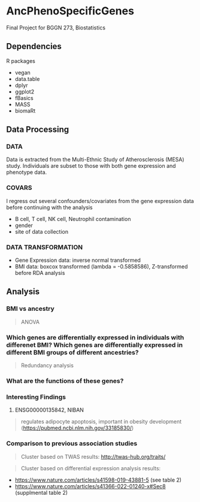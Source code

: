 # AncPhenoSpecificGenes

Final Project for BGGN 273, Biostatistics

## Dependencies

R packages

- vegan
- data.table
- dplyr
- ggplot2
- fBasics
- MASS
- biomaRt

## Data Processing

### DATA

Data is extracted from the Multi-Ethnic Study of Atherosclerosis (MESA) study. Individuals are subset to those with both gene expression and phenotype data.

### COVARS

I regress out several confounders/covariates from the gene expression data before continuing with the analysis

- B cell, T cell, NK cell, Neutrophil contamination
- gender
- site of data collection

### DATA TRANSFORMATION

- Gene Expression data: inverse normal transformed
- BMI data: boxcox transformed (lambda = -0.5858586), Z-transformed before RDA analysis

## Analysis

### BMI vs ancestry

> ANOVA

### Which genes are differentially expressed in individuals with differenet BMI? Which genes are differentially expressed in different BMI groups of different ancestries?

> Redundancy analysis

### What are the functions of these genes?

### Interesting Findings

1. ENSG00000135842, NIBAN

> regulates adipocyte apoptosis, important in obesity development (https://pubmed.ncbi.nlm.nih.gov/33185830/)

### Comparison to previous association studies

> Cluster based on TWAS results: http://twas-hub.org/traits/

> Cluster based on differential expression analysis results:

- https://www.nature.com/articles/s41598-019-43881-5 (see table 2)
- https://www.nature.com/articles/s41366-022-01240-x#Sec8 (supplmental table 2)
